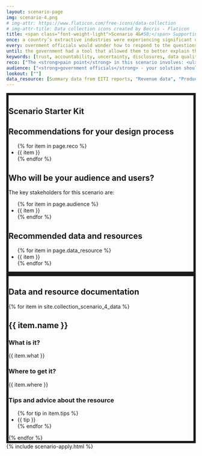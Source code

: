 ```yaml
---
layout: scenario-page
img: scenario-4.png
# img-attr: https://www.flaticon.com/free-icons/data-collection
# img-attr-title: Data collection icons created by Becris - Flaticon
title: <span class="font-weight-light">Scenario 4&#58;</span> Supporting government officials to understand company disclosures in a context of volatility and uncertainty
once: a country’s extractive industries were experiencing significant uncertainty as a result of the global energy transition. Commodity prices were volatile, and some companies were ramping up production, while others were scaling back their activities. This was resulting in big changes in the revenues the government was collecting. Citizens were demanding answers from the government about why the revenues paid by some companies varied so dramatically from year to year.
every: overnment officials would wonder how to respond to the questions coming from citizens. While EITI disclosures shed light on the payments companies were making, officials needed a way of explaining what was driving the changes in payments. They wanted to know to what extent revenue flows were influenced by factors like commodity prices, production volumes, project costs or the nature of the country’s fiscal regime.
until: the government had a tool that allowed them to better explain the revenue payments being made by companies. This helped the government to build trust with civil society and companies around the sector’s revenue flows.
keywords: [trust, accountability, uncertainty, disclosures, data quality, data validation, government payments]
reco: ["The <strong>pain point</strong> in this scenario involves: <ul><li>understanding whether companies were complying with their revenue obligations.</li></ul>", "An <strong>entry point</strong> for your solution can be in the the <strong>accounting and budget forecasting processes</strong> of the government, <strong>EITI reporting</strong>, or even the <strong>revenue payments reporting</strong> of extractive companies.", "An example of a country with multiple years of revenue and production data is <a href='https://drive.google.com/drive/folders/0B361RU22DTPfd1d4NERBQUgzVHc?resourcekey=0-Ju6bXQ-PU6Zh_07ecZ1BdQ&usp=sharing'>Senegal</a>.", "You can also use the <a href='https://eiti.org/api'>EITI API</a> to fetch specific datasets based on your needs.", "<strong>Remember: We do not expect perfect solutions</strong>—the focus of this event is on prototyping ideas, rather than creating perfect tools."]
audience: ["<strong>government officials</strong> - your solution should enable government officials to determine whether the revenue payment they receive from an extractive company is consistent with the revenue obligations of the latter by inputing information such as the total revenue and production of the company and its projects, the price of the commodity, the fiscal regime in place, etc. As an added feature, your solution could have a way for government officials to flag extractive companies about discrepancies and engage them for clarification.", "<strong>extractive companies</strong> - your solution may also be used by companies to report their revenue payments to government offices and engage with them in case discrepancies are found in the payments.", "<strong>civil society groups and citizens</strong> - your solution may also have a feature for civil society groups and citizens to check the estimated revenue computed by the government and the reported payment by the extractive companies."]
lookout: [""]
data_resource: [Summary data from EITI reports, "Revenue data", "Production data", "EITI API"]
---
```


<section class="color-primary-3 rounded px-4 pt-2 pb-4 my-4" style="border: 6px solid" id="starter-kit">
<h1 class="color-primary-3">Scenario Starter Kit</h1>
<h2><strong>Recommendations for your design process</strong></h2>
<p>
    <ul class="color-black">
    {% for item in page.reco %}
        <li>{{ item }}</li>
    {% endfor %}
    </ul>
</p>

<!-- <h2><strong>Glossary of key terms</strong></h2>
<p></p> -->

<h2><strong>Who will be your audience and users?</strong></h2>
<p>The key stakeholders for this scenario are:
    <ul class="color-black">
    {% for item in page.audience %}
        <li>{{ item }}</li>
    {% endfor %}
    </ul>
</p>

<!-- <h2><strong>Things to look out for</strong></h2>
<p>
<ul class="color-black">
    {% for item in page.lookout %}
        <li>{{ item }}</li>
    {% endfor %}
    </ul>
</p> -->

<h2><strong>Recommended data and resources</strong></h2>
<p>
    <ul class="color-black">
    {% for item in page.data_resource %}
        <li>{{ item }}</li>
    {% endfor %}
    </ul>
</p>

</section>


<section class="color-primary-4 rounded px-4 pt-2 pb-4 my-4" style="border: 6px solid" id="data-documentation">
<h1 class="color-primary-4">Data and resource documentation</h1>
{% for item in site.collection_scenario_4_data %}
    <div class="bg-color-muted rounded px-4 py-2 mb-4 color-black" id="{{ item.id }}">
        <h2><strong>{{ item.name }}</strong></h2>
        <h3>What is it?</h3>
        <p>{{ item.what }}</p>
        <h3>Where to get it?</h3>
        <p>{{ item.where }}</p>
        <!-- <h3>Data dictionary</h3>
        <p></p> -->
        <h3>Tips and advice about the resource</h3>
        <p>
        <ul class="color-black">
        {% for tip in item.tips %}
            <li>{{ tip }}</li>
        {% endfor %}
        </ul>
        <!-- {{ item.tips }} -->
        </p>
    </div>
{% endfor %}
</section>

<section class="pt-2 pb-4 container-fluid bg-color-muted" id="apply">
  {% include scenario-apply.html %}
</section>